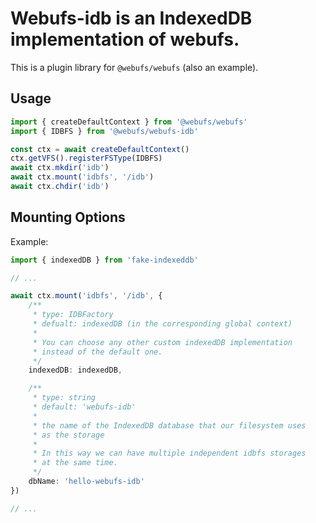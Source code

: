 # Webufs-idb is an IndexedDB implementation of webufs.

This is a plugin library for `@webufs/webufs` (also an example).


## Usage

```ts
import { createDefaultContext } from '@webufs/webufs'
import { IDBFS } from '@webufs/webufs-idb'

const ctx = await createDefaultContext()
ctx.getVFS().registerFSType(IDBFS)
await ctx.mkdir('idb')
await ctx.mount('idbfs', '/idb')
await ctx.chdir('idb')
```

## Mounting Options

Example:
```ts
import { indexedDB } from 'fake-indexeddb'

// ...

await ctx.mount('idbfs', '/idb', {
	/**
	 * type: IDBFactory
	 * defualt: indexedDB (in the corresponding global context)
	 * 
	 * You can choose any other custom indexedDB implementation
	 * instead of the default one.
	 */
	indexedDB: indexedDB,

	/**
	 * type: string
	 * default: 'webufs-idb'
	 * 
	 * the name of the IndexedDB database that our filesystem uses
	 * as the storage
	 * 
	 * In this way we can have multiple independent idbfs storages 
	 * at the same time.
	 */
	dbName: 'hello-webufs-idb'
})

// ...

```
